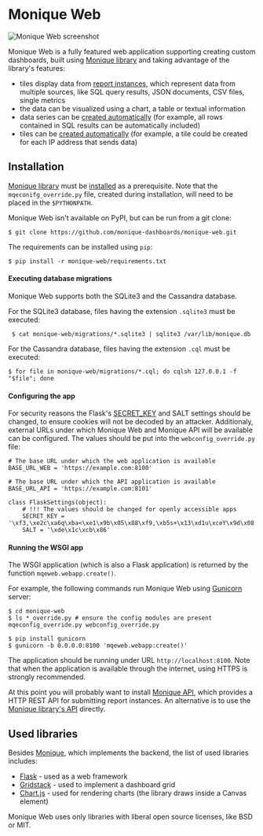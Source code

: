 # Monique Web

![Monique Web screenshot](http://monique-dashboards.readthedocs.io/en/latest/_images/_images/monique-web-1.png)

Monique Web is a fully featured web application supporting creating custom dashboards, built using [Monique library](https://github.com/monique-dashboards/monique) and taking advantage of the library's features:

* tiles display data from [report instances](http://monique-dashboards.readthedocs.io/en/latest/tutorial.html#basic-concepts), which represent data from multiple sources, like SQL query results, JSON documents, CSV files, single metrics
* the data can be visualized using a chart, a table or textual information
* data series can be [created automatically](http://monique-dashboards.readthedocs.io/en/latest/sscreator.html) (for example, all rows contained in SQL results can be automatically included)
* tiles can be [created automatically](http://monique-dashboards.readthedocs.io/en/latest/tpcreator.html) (for example, a tile could be created for each IP address that sends data)




## Installation

[Monique library](https://github.com/monique-dashboards/monique) must be [installed](http://monique-dashboards.readthedocs.io/en/latest/installation.html) as a prerequisite. Note that the `mqeconifg_override.py` file, created during installation, will need to be placed in the `$PYTHONPATH`.

Monique Web isn't available on PyPI, but can be run from a git clone:

    $ git clone https://github.com/monique-dashboards/monique-web.git

The requirements can be installed using `pip`:

    $ pip install -r monique-web/requirements.txt


#### Executing database migrations

 Monique Web supports both the SQLite3 and the Cassandra database.

 For the SQLite3 database, files having the extension `.sqlite3` must be executed:

     $ cat monique-web/migrations/*.sqlite3 | sqlite3 /var/lib/monique.db

For the Cassandra database, files having the extension `.cql` must be executed:

    $ for file in monique-web/migrations/*.cql; do cqlsh 127.0.0.1 -f "$file"; done

#### Configuring the app

For security reasons the Flask's [SECRET_KEY](http://flask.pocoo.org/docs/0.12/api/#flask.Flask.secret_key) and SALT settings should be changed, to ensure cookies will not be decoded by an attacker. Additionaly, external URLs under which Monique Web and Monique API will be available can be configured. The values should be put into the `webconfig_override.py` file:

    # The base URL under which the web application is available
    BASE_URL_WEB = 'https://example.com:8100'

    # The base URL under which the API application is available
    BASE_URL_API = 'https://example.com:8101'

    class FlaskSettings(object):
        # !!! The values should be changed for openly accessible apps
        SECRET_KEY = '\xf3,\xe2c\xa6q\xba<\xe1\x9b\x05\x88\xf9,\xb5s+\x13\xd1u\xceY\x9d\x08'
        SALT = '\xde\x1c\xcb\x86'




#### Running the WSGI app

The WSGI application (which is also a Flask application) is returned by the function `mqeweb.webapp.create()`.

For example, the following commands run Monique Web using [Gunicorn](http://gunicorn.org/) server:

    $ cd monique-web
    $ ls *_override.py # ensure the config modules are present
    mqeconfig_override.py webconfig_override.py

    $ pip install gunicorn
    $ gunicorn -b 0.0.0.0:8100 'mqeweb.webapp:create()'

The application should be running under URL `http://localhost:8100`. Note that when the application is available through the internet, using HTTPS is strongly recommended.

At this point you will probably want to install [Monique API](https://github.com/monique-dashboards/monique-api), which provides a HTTP REST API for submitting report instances. An alternative is to use the [Monique library's API](http://monique-dashboards.readthedocs.io/en/latest/tutorial.html) directly.

## Used libraries

Besides [Monique](https://github.com/monique-dashboards/monique), which implements the backend, the list of used libraries includes:

* [Flask](http://flask.pocoo.org/) - used as a web framework
* [Gridstack](https://troolee.github.io/gridstack.js/) - used to implement a dashboard grid
* [Chart.js](http://www.chartjs.org/) - used for rendering charts (the library draws inside a Canvas element)

Monique Web uses only libraries with liberal open source licenses, like BSD or MIT.


